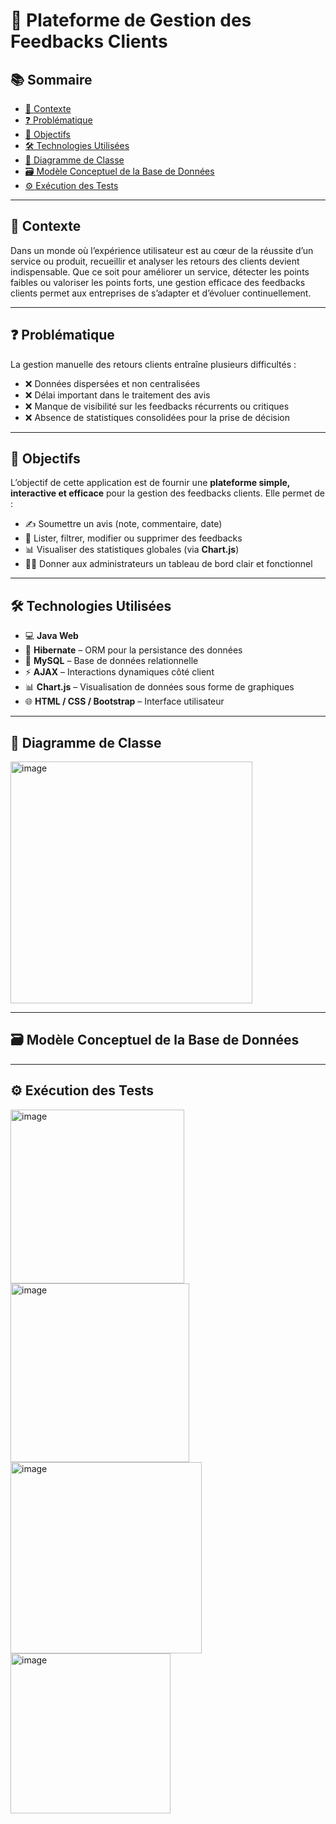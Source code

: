 

# 💬 Plateforme de Gestion des Feedbacks Clients

## 📚 Sommaire
- [📌 Contexte](#contexte)
- [❓ Problématique](#probl%C3%A9matique)
- [🎯 Objectifs](#objectifs)
- [🛠 Technologies Utilisées](#technologies-utilis%C3%A9es)
- [🧩 Diagramme de Classe](#diagramme-de-classe)
- [🗃️ Modèle Conceptuel de la Base de Données](#mod%C3%A8le-conceptuel-de-la-base-de-donn%C3%A9es)
- [⚙️ Exécution des Tests](#ex%C3%A9cution-des-tests)

---

## 📌 Contexte

Dans un monde où l’expérience utilisateur est au cœur de la réussite d’un service ou produit, recueillir et analyser les retours des clients devient indispensable. Que ce soit pour améliorer un service, détecter les points faibles ou valoriser les points forts, une gestion efficace des feedbacks clients permet aux entreprises de s’adapter et d’évoluer continuellement.

---

## ❓ Problématique

La gestion manuelle des retours clients entraîne plusieurs difficultés :

- ❌ Données dispersées et non centralisées
- ❌ Délai important dans le traitement des avis
- ❌ Manque de visibilité sur les feedbacks récurrents ou critiques
- ❌ Absence de statistiques consolidées pour la prise de décision

---

## 🎯 Objectifs

L’objectif de cette application est de fournir une **plateforme simple, interactive et efficace** pour la gestion des feedbacks clients. Elle permet de :

- ✍️ Soumettre un avis (note, commentaire, date)
- 🧾 Lister, filtrer, modifier ou supprimer des feedbacks
- 📊 Visualiser des statistiques globales (via **Chart.js**)
- 👩‍💼 Donner aux administrateurs un tableau de bord clair et fonctionnel

---

## 🛠 Technologies Utilisées

- 💻 **Java Web**
- 🧩 **Hibernate** – ORM pour la persistance des données
- 💾 **MySQL** – Base de données relationnelle
- ⚡ **AJAX** – Interactions dynamiques côté client
- 📊 **Chart.js** – Visualisation de données sous forme de graphiques
- 🌐 **HTML / CSS / Bootstrap** – Interface utilisateur

---

## 🧩 Diagramme de Classe

<img width="387" alt="image" src="https://github.com/user-attachments/assets/0b75eb4e-10f9-4317-adbd-fef363555a79" />


---

## 🗃️ Modèle Conceptuel de la Base de Données



---

## ⚙️ Exécution des Tests
<img width="278" alt="image" src="https://github.com/user-attachments/assets/bc023eca-cacf-4e0b-99e2-c09b4a7051e1" />
<img width="286" alt="image" src="https://github.com/user-attachments/assets/297ca4b9-1dbd-431c-8c2e-2fc6ca86d1ab" />
<img width="306" alt="image" src="https://github.com/user-attachments/assets/c6872525-9429-4a5a-8bc7-5670b4f44586" />
<img width="256" alt="image" src="https://github.com/user-attachments/assets/5ba8e3ea-188d-4b8a-a545-1f29231cc2bf" />






